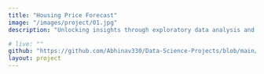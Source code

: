 ```yaml
---
title: "Housing Price Forecast"
image: "/images/project/01.jpg"
description: "Unlocking insights through exploratory data analysis and machine learning for precise housing price predictions."

# live: ""
github: "https://github.com/Abhinav330/Data-Science-Projects/blob/main/EDA%20%26%20ML%20on%20House%20Pricing%20Dataset/USA%20House%20prediction.ipynb" 
layout: project
---
```


